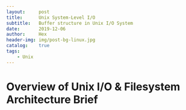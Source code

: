 ```yaml
---
layout:     post
title:      Unix System-Level I/O
subtitle:   Buffer structure in Unix I/O System
date:       2019-12-06
author:     Hex
header-img: img/post-bg-linux.jpg
catalog:    true
tags:
    - Unix
---
```


# Overview of Unix I/O & Filesystem Architecture Brief

